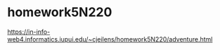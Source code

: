 # homework5N220
 
https://in-info-web4.informatics.iupui.edu/~cjeilens/homework5N220/adventure.html
